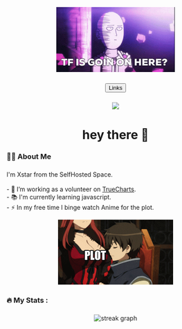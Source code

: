 <div align="center">
  <img height="150" src="./imgs/saitama-tf-going-on-here.gif"  />
</div>

###

<div align="center">
  <a href="https://links.xstar97thenoob.com/">
    <button>Links</button>
  </a>
</div>

###

<div align="center">
  <img src="https://visitor-badge.laobi.icu/badge?page_id=xstar97.xstar97"  />
</div>

###

<h1 align="center">hey there 👋</h1>

###

<h3 align="left">👩‍💻  About Me</h3>

###

<p align="left">I'm Xstar from the SelfHosted Space.
<br>
<br>- 🔭 I’m working as a volunteer on <a href="https://github.com/truecharts/charts">TrueCharts</a>.
<br>- 📚 I'm currently learning javascript.
<br>- ⚡ In my free time I binge watch Anime for the plot.
<div align="center">
  <img height="150" src="./imgs/anime-plot.gif"  />
</div>
</p>

###

<h3 align="left">🔥   My Stats :</h3>

###

<div align="center">
  <img src="https://streak-stats.demolab.com/?user=xstar97&locale=en&mode=daily&theme=dark&hide_border=false&border_radius=5&order=3" height="220" alt="streak graph"  />
</div>

###